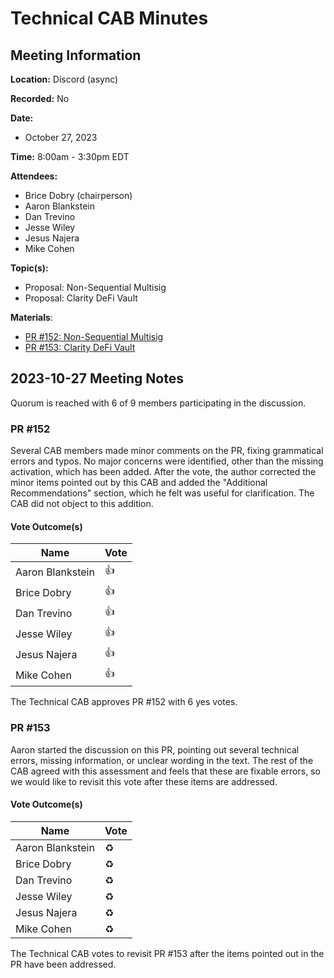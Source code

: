 # Technical CAB Minutes

## Meeting Information

**Location:** Discord (async)

**Recorded:** No

**Date:**

- October 27, 2023

**Time:** 8:00am - 3:30pm EDT

**Attendees:**

- Brice Dobry (chairperson)
- Aaron Blankstein
- Dan Trevino
- Jesse Wiley
- Jesus Najera
- Mike Cohen

**Topic(s):**

- Proposal: Non-Sequential Multisig
- Proposal: Clarity DeFi Vault

**Materials**:

- [PR #152: Non-Sequential Multisig](https://github.com/stacksgov/sips/pull/152)
- [PR #153: Clarity DeFi Vault](https://github.com/stacksgov/sips/pull/153)

## 2023-10-27 Meeting Notes

Quorum is reached with 6 of 9 members participating in the discussion.

### PR #152

Several CAB members made minor comments on the PR, fixing grammatical errors and typos. No major concerns were identified, other than the missing activation, which has been added. After the vote, the author corrected the minor items pointed out by this CAB and added the "Additional Recommendations" section, which he felt was useful for clarification. The CAB did not object to this addition.

#### Vote Outcome(s)

| Name             | Vote |
| ---------------- | ---- |
| Aaron Blankstein | 👍   |
| Brice Dobry      | 👍   |
| Dan Trevino      | 👍   |
| Jesse Wiley      | 👍   |
| Jesus Najera     | 👍   |
| Mike Cohen       | 👍   |

The Technical CAB approves PR #152 with 6 yes votes.

### PR #153

Aaron started the discussion on this PR, pointing out several technical errors, missing information, or unclear wording in the text. The rest of the CAB agreed with this assessment and feels that these are fixable errors, so we would like to revisit this vote after these items are addressed.

#### Vote Outcome(s)

| Name             | Vote |
| ---------------- | ---- |
| Aaron Blankstein | ♻️   |
| Brice Dobry      | ♻️   |
| Dan Trevino      | ♻️   |
| Jesse Wiley      | ♻️   |
| Jesus Najera     | ♻️   |
| Mike Cohen       | ♻️   |

The Technical CAB votes to revisit PR #153 after the items pointed out in the PR have been addressed.
